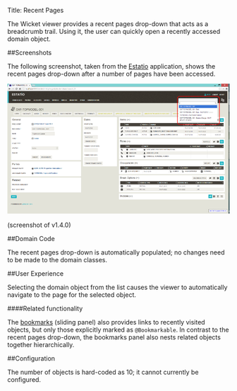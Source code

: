 Title: Recent Pages

[//]: # (content copied to _user-guide_wicket-viewer_features)

The Wicket viewer provides a recent pages drop-down that acts as a breadcrumb trail.  Using it, the user can quickly open a recently accessed domain object.

##Screenshots

The following screenshot, taken from the [Estatio](https://github.com/estatio/estatio) application, shows the recent pages drop-down after a number of pages have been accessed.  

<a href="images/recent-pages/recent-pages.png"><img src="images/recent-pages/recent-pages-940.png"/></a>

(screenshot of v1.4.0)

##Domain Code

The recent pages drop-down is automatically populated; no changes need to be made to the domain classes.

##User Experience

Selecting the domain object from the list causes the viewer to automatically navigate to the page for the selected object.

####Related functionality

The [bookmarks](./bookmarks.html) (sliding panel) also provides links to recently visited objects, but only those explicitly marked as `@Bookmarkable`.  In contrast to the recent pages drop-down, the bookmarks panel also nests related objects together hierarchically.

##Configuration

The number of objects is hard-coded as 10; it cannot currently be configured.

